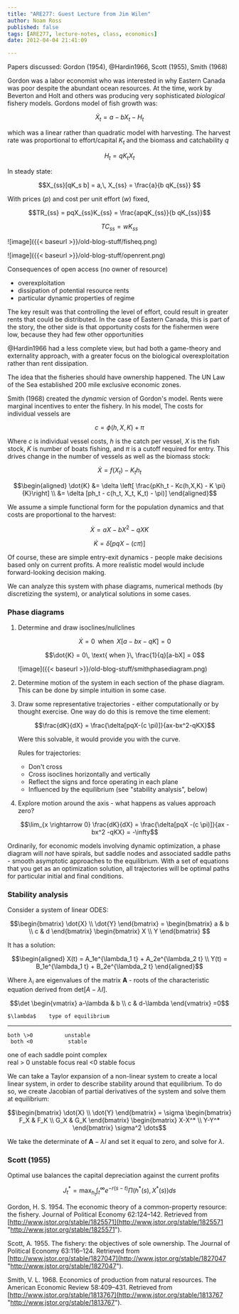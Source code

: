 ```yaml
---
title: "ARE277: Guest Lecture from Jim Wilen"
author: Noam Ross
published: false
tags: [ARE277, lecture-notes, class, economics]
date: 2012-04-04 21:41:09

--- 
```



Papers discussed: Gordon (1954), @Hardin1966, Scott (1955), Smith (1968)

Gordon was a labor economist who was interested in why Eastern Canada
was poor despite the abundant ocean resources. At the time, work by
Beverton and Holt and others was producing very sophisticated
*biological* fishery models. Gordons model of fish growth was:

$$\dot{X}_t = a-bX_t - H_t$$

which was a linear rather than quadratic model with harvesting. The
harvest rate was proportional to effort/capital $K_t$ and the biomass
and catchability $q$

$$H_t = qK_tX_t$$

In steady state:

$$X_{ss}[qK_s b] = a,\, X_{ss} = \frac{a}{b qK_{ss}} $$

With prices ($p$) and cost per unit effort ($w$) fixed,

$$TR_{ss} = pqX_{ss}K_{ss} = \frac{apqK_{ss}}{b qK_{ss}}$$

$$TC_{ss} = wK_{ss}$$

![image]({{< baseurl >}}/old-blog-stuff/fisheq.png)

![image]({{< baseurl >}}/old-blog-stuff/openrent.png)

Consequences of open access (no owner of resource)

-   overexploitation
-   dissipation of potential resource rents
-   particular dynamic properties of regime

The key result was that controlling the level of effort, could result in
greater rents that could be distributed. In the case of Eastern Canada,
this is part of the story, the other side is that opportunity costs for
the fishermen were low, because they had few other opportunities

@Hardin1966 had a less complete view, but had both a game-theory and
externality approach, with a greater focus on the biological
overexploitation rather than rent dissipation.

The idea that the fisheries should have ownership happened. The UN Law
of the Sea established 200 mile exclusive economic zones.

Smith (1968) created the *dynamic* version of Gordon's model. Rents were
marginal incentives to enter the fishery. In his model, The costs for
individual vessels are

$$c = \phi(h,X,K) + \pi$$

Where $c$ is individual vessel costs, $h$ is the catch per vessel, $X$
is the fish stock, $K$ is number of boats fishing, and $\pi$ is a cutoff
required for entry. This drives change in the number of vessels as well
as the biomass stock:

$$\dot{X} = f(X_t) - K_t h_t$$

$$\begin{aligned} \dot{K} &= \delta \left[ \frac{pKh_t - Kc(h,X,K) - K \pi}{K}\right] \\ &= \delta [ph_t - c(h_t, X_t, K_t) - \pi)] \end{aligned}$$

We assume a simple functional form for the population dynamics and that
costs are proportional to the harvest:

$$\dot{X} = aX- bX^2 - qXK$$

$$\dot{K} = \delta [pqX - (c   \pi)]$$

Of course, these are simple entry-exit dynamics - people make decisions
based only on current profits. A more realistic model would include
forward-looking decision making.

We can analyze this system with phase diagrams, numerical methods (by
discretizing the system), or analytical solutions in some cases.

### Phase diagrams

1.  Determine and draw isoclines/nullclines

    $$\dot{X} = 0\, \text{ when }\, X[a-bx-qK] = 0$$

    $$\dot{K} = 0\, \text{ when }\, \frac{1}{q}[a-bX] = 0$$

    ![image]({{< baseurl >}}/old-blog-stuff/smithphasediagram.png)

2.  Determine motion of the system in each section of the phase diagram.
    This can be done by simple intuition in some case.

3.  Draw some representative trajectories - either computationally or by
    thought exercise. One way do do this is remove the time element:

    $$\frac{dK}{dX} = \frac{\delta[pqX-(c \pi)]}{ax-bx^2-qKX}$$

    Were this solvable, it would provide you with the curve.

    Rules for trajectories:

    -   Don't cross
    -   Cross isoclines horizontally and vertically
    -   Reflect the signs and force operating in each plane
    -   Influenced by the equilibrium (see "stability analysis", below)

4.  Explore motion around the axis - what happens as values approach
    zero?

    $$\lim_{x \rightarrow 0} \frac{dK}{dX} = \frac{\delta[pqX -(c \pi)]}{ax - bx^2 -qKX} = -\infty$$

Ordinarily, for economic models involving dynamic optimization, a phase
diagram will *not* have spirals, but saddle nodes and associated saddle
paths - smooth asymptotic approaches to the equilibrium. With a set of
equations that you get as an optimization solution, all trajectories
will be optimal paths for particular initial and final conditions.

### Stability analysis

Consider a system of linear ODES:

$$\begin{bmatrix}  \dot{X} \\ \dot{Y} \end{bmatrix} = \begin{bmatrix} a & b \\ c & d \end{bmatrix} \begin{bmatrix} X \\ Y \end{bmatrix} $$

It has a solution:

$$\begin{aligned} 
   X(t) = A_1e^{\lambda_1 t} +  A_2e^{\lambda_2 t} \\
   Y(t) = B_1e^{\lambda_1 t} +  B_2e^{\lambda_2 t}
  \end{aligned}$$

Where $\lambda_i$ are eigenvalues of the matrix $\boldsymbol{A}$ - roots
of the characteristic equation derived from det$[A-\lambda I]$.

$$\det \begin{vmatrix} a-\lambda & b \\ c & d-\lambda \end{vmatrix} =0$$

    $\lambda$    type of equilibrium
  ------------- ---------------------
    both \>0          unstable
     both <0           stable
   one of each      saddle point
     complex    
    real \> 0      unstable focus
     real <0        stable focus

We can take a Taylor expansion of a non-linear system to create a local
linear system, in order to describe stability around that equilibrium.
To do so, we create Jacobian of partial derivatives of the system and
solve them at equilibrium:

$$\begin{bmatrix}  \dot{X} \\ \dot{Y} \end{bmatrix} = \sigma   \begin{bmatrix} F_X & F_K \\ G_X & G_K \end{bmatrix} \begin{bmatrix} X-X^* \\ Y-Y^* \end{bmatrix}   \sigma^2 \dots$$

We take the determinate of $\boldsymbol{A}-\lambda I$ and set it equal
to zero, and solve for $\lambda$.

### Scott (1955)

Optimal use balances the capital depreciation against the current
profits

$$J^*_t = \max_{h_t} \int_t^{\infty} e^{-r(s-t)} \Pi(h^*(s), X^*(s)) ds$$

Gordon, H. S. 1954. The economic theory of a common-property resource:
the fishery. Journal of Political Economy 62:124–142. Retrieved from
[http://www.jstor.org/stable/1825571](http://www.jstor.org/stable/1825571 "http://www.jstor.org/stable/1825571").

Scott, A. 1955. The fishery: the objectives of sole ownership. The
Journal of Political Economy 63:116–124. Retrieved from
[http://www.jstor.org/stable/1827047](http://www.jstor.org/stable/1827047 "http://www.jstor.org/stable/1827047").

Smith, V. L. 1968. Economics of production from natural resources. The
American Economic Review 58:409–431. Retrieved from
[http://www.jstor.org/stable/1813767](http://www.jstor.org/stable/1813767 "http://www.jstor.org/stable/1813767").
